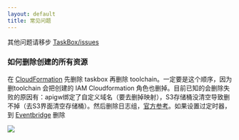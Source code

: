 ```yaml
---
layout: default
title: 常见问题
---
```


其他问题请移步 [TaskBox/issues](https://github.com/jneeee/taskbox/issues)


### 如何删除创建的所有资源
在 [CloudFormation][1] 先删除 taskbox 再删除 toolchain。一定要是这个顺序，因为删toolchain 会把创建的 IAM Cloudformation 角色也删掉。目前已知的会删除失败的原因有：apigw绑定了自定义域名（要去删掉映射），S3存储桶没清空导致删不掉（去S3界面清空存储桶）。然后删除日志组，[官方参考][2]。如果设置过定时器，到 [Eventbridge][3] 删除

![](img/deletestack.png)




[1]: https://ap-southeast-1.console.aws.amazon.com/cloudformation/home?region=ap-southeast-1#/stacks?filteringStatus=active&filteringText=&viewNested=true 'CloudFormation'
[2]: https://docs.aws.amazon.com/zh_cn/lambda/latest/dg/applications-tutorial.html#applications-tutorial-cleanup '清除资源'
[3]: https://ap-southeast-1.console.aws.amazon.com/scheduler/home?region=ap-southeast-1#/schedules '定时器列表'
